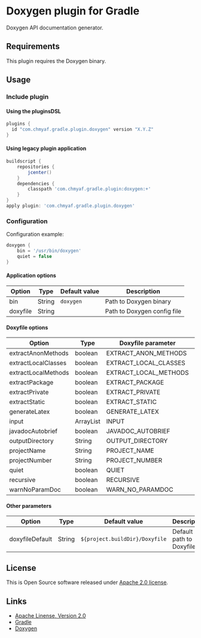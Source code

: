 # Doxygen plugin for Gradle

Doxygen API documentation generator.

## Requirements

This plugin requires the Doxygen binary.

## Usage

### Include plugin

#### Using the pluginsDSL

```groovy
plugins {
  id "com.chmyaf.gradle.plugin.doxygen" version "X.Y.Z"
}
```

#### Using legacy plugin application

```groovy
buildscript {
    repositories {
        jcenter()
    }
    dependencies {
        classpath 'com.chmyaf.gradle.plugin:doxygen:+'
    }
}
apply plugin: 'com.chmyaf.gradle.plugin.doxygen'

```

### Configuration

Configuration example:

```groovy
doxygen {
    bin = '/usr/bin/doxygen'
    quiet = false
}
```

#### Application options

|Option|Type|Default value|Description|
|------|----|-------------|-----------|
|bin|String|```doxygen```|Path to Doxygen binary|
|doxyfile|String| |Path to Doxygen config file|


#### Doxyfile options

|Option|Type|Doxyfile parameter|Default value|
|------|----|------------------|-------------|
|extractAnonMethods|boolean|EXTRACT_ANON_METHODS|```true```|
|extractLocalClasses|boolean|EXTRACT_LOCAL_CLASSES|```true```|
|extractLocalMethods|boolean|EXTRACT_LOCAL_METHODS|```true```|
|extractPackage|boolean|EXTRACT_PACKAGE|```true```|
|extractPrivate|boolean|EXTRACT_PRIVATE|```true```|
|extractStatic|boolean|EXTRACT_STATIC|```true```|
|generateLatex|boolean|GENERATE_LATEX|```false```|
|input|ArrayList<String>|INPUT|```${sourceSets.main.allSource.srcDirs}```|
|javadocAutobrief|boolean|JAVADOC_AUTOBRIEF|```true```|
|outputDirectory|String|OUTPUT_DIRECTORY|```build/docs/doxygen```|
|projectName|String|PROJECT_NAME|```${project.name}```|
|projectNumber|String|PROJECT_NUMBER|```${project.version}```|
|quiet|boolean|QUIET|```true```|
|recursive|boolean|RECURSIVE|```true```|
|warnNoParamDoc|boolean|WARN_NO_PARAMDOC|```true```|

#### Other parameters

|Option|Type|Default value|Description|
|------|----|-------------|-----------|
|doxyfileDefault|String|```${project.buildDir}/Doxyfile```|Default path to Doxyfile|

## License

This is Open Source software released under [Apache 2.0 license](./LICENSE).

## Links

* [Apache Linense, Version 2.0](https://apache.org/licenses/LICENSE-2.0)
* [Gradle](https://gradle.org/)
* [Doxygen](http://www.doxygen.nl/)
